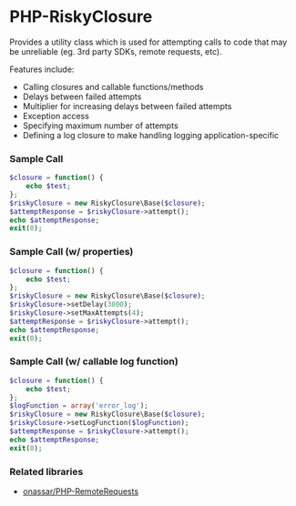 # PHP-RiskyClosure
Provides a utility class which is used for attempting calls to code that may be unreliable (eg. 3rd party SDKs, remote requests, etc).

Features include:
- Calling closures and callable functions/methods
- Delays between failed attempts
- Multiplier for increasing delays between failed attempts
- Exception access
- Specifying maximum number of attempts
- Defining a log closure to make handling logging application-specific

### Sample Call

``` php
$closure = function() {
    echo $test;
};
$riskyClosure = new RiskyClosure\Base($closure);
$attemptResponse = $riskyClosure->attempt();
echo $attemptResponse;
exit(0);
```

### Sample Call (w/ properties)

``` php
$closure = function() {
    echo $test;
};
$riskyClosure = new RiskyClosure\Base($closure);
$riskyClosure->setDelay(3000);
$riskyClosure->setMaxAttempts(4);
$attemptResponse = $riskyClosure->attempt();
echo $attemptResponse;
exit(0);
```

### Sample Call (w/ callable log function)

``` php
$closure = function() {
    echo $test;
};
$logFunction = array('error_log');
$riskyClosure = new RiskyClosure\Base($closure);
$riskyClosure->setLogFunction($logFunction);
$attemptResponse = $riskyClosure->attempt();
echo $attemptResponse;
exit(0);
```

### Related libraries
- [onassar/PHP-RemoteRequests](https://github.com/onassar/PHP-RemoteRequests)

